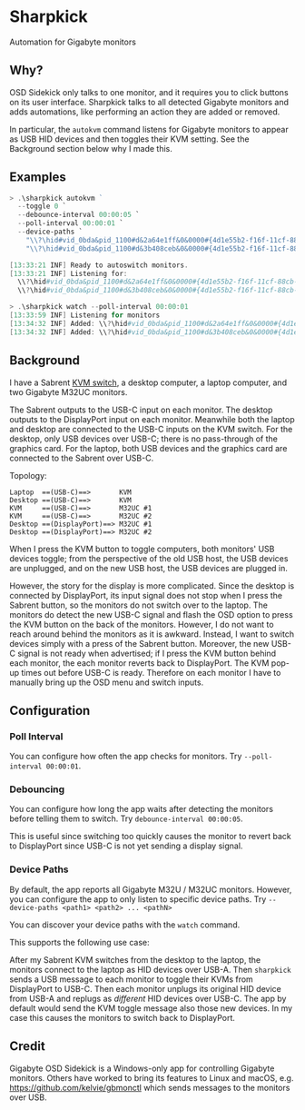 # Sharpkick

Automation for Gigabyte monitors

## Why?

OSD Sidekick only talks to one monitor, and it requires you to click buttons on its user interface. Sharpkick talks to all detected Gigabyte monitors and adds automations, like performing an action they are added or removed.

In particular, the `autokvm` command listens for Gigabyte monitors to appear as USB HID devices and then toggles their KVM setting. See the Background section below why I made this.

## Examples

```powershell
> .\sharpkick autokvm ` 
  --toggle 0 `
  --debounce-interval 00:00:05 `
  --poll-interval 00:00:01 `
  --device-paths `
    "\\?\hid#vid_0bda&pid_1100#d&2a64e1ff&0&0000#{4d1e55b2-f16f-11cf-88cb-001111000030}" `
    "\\?\hid#vid_0bda&pid_1100#d&3b408ceb&0&0000#{4d1e55b2-f16f-11cf-88cb-001111000030}"

[13:33:21 INF] Ready to autoswitch monitors.
[13:33:21 INF] Listening for:
  \\?\hid#vid_0bda&pid_1100#d&2a64e1ff&0&0000#{4d1e55b2-f16f-11cf-88cb-001111000030}
  \\?\hid#vid_0bda&pid_1100#d&3b408ceb&0&0000#{4d1e55b2-f16f-11cf-88cb-001111000030}
```

```powershell
> .\sharpkick watch --poll-interval 00:00:01
[13:33:59 INF] Listening for monitors
[13:34:32 INF] Added: \\?\hid#vid_0bda&pid_1100#d&2a64e1ff&0&0000#{4d1e55b2-f16f-11cf-88cb-001111000030}
[13:34:32 INF] Added: \\?\hid#vid_0bda&pid_1100#d&3b408ceb&0&0000#{4d1e55b2-f16f-11cf-88cb-001111000030}
```

## Background

I have a Sabrent [KVM switch](https://sabrent.com/products/sb-tb4k), a desktop computer, a laptop computer, and two Gigabyte M32UC monitors.

The Sabrent outputs to the USB-C input on each monitor. The desktop outputs to the DisplayPort input on each monitor. Meanwhile both the laptop and desktop are connected to the USB-C inputs on the KVM switch. For the desktop, only USB devices over USB-C; there is no pass-through of the graphics card. For the laptop, both USB devices and the graphics card are connected to the Sabrent over USB-C.

Topology:

```
Laptop  ==(USB-C)==>       KVM
Desktop ==(USB-C)==>       KVM
KVM     ==(USB-C)==>       M32UC #1
KVM     ==(USB-C)==>       M32UC #2
Desktop ==(DisplayPort)==> M32UC #1
Desktop ==(DisplayPort)==> M32UC #2
```

When I press the KVM button to toggle computers, both monitors' USB devices toggle; from the perspective of the old USB host, the USB devices are unplugged, and on the new USB host, the USB devices are plugged in. 

However, the story for the display is more complicated. Since the desktop is connected by DisplayPort, its input signal does not stop when I press the Sabrent button, so the monitors do not switch over to the laptop. The monitors do detect the new USB-C signal and flash the OSD option to press the KVM button on the back of the monitors. However, I do not want to reach around behind the monitors as it is awkward. Instead, I want to switch devices simply with a press of the Sabrent button. Moreover, the new USB-C signal is not ready when advertised; if I press the KVM button behind each monitor, the each monitor reverts back to DisplayPort. The KVM pop-up times out before USB-C is ready. Therefore on each monitor I have to manually bring up the OSD menu and switch inputs.

## Configuration

### Poll Interval

You can configure how often the app checks for monitors. Try `--poll-interval 00:00:01`.

### Debouncing

You can configure how long the app waits after detecting the monitors before telling them to switch. Try `debounce-interval 00:00:05`.

This is useful since switching too quickly causes the monitor to revert back to DisplayPort since USB-C is not yet sending a display signal.

### Device Paths

By default, the app reports all Gigabyte M32U / M32UC monitors. However, you can configure the app to only listen to specific device paths. Try `--device-paths <path1> <path2> ... <pathN>`

You can discover your device paths with the `watch` command.

This supports the following use case:

After my Sabrent KVM switches from the desktop to the laptop, the monitors connect to the laptop as HID devices over USB-A. Then `sharpkick` sends a USB message to each monitor to toggle their KVMs from DisplayPort to USB-C. Then each monitor unplugs its original HID device from USB-A and replugs as *different* HID devices over USB-C. The app by default would send the KVM toggle message also those new devices. In my case this causes the monitors to switch back to DisplayPort. 

## Credit

Gigabyte OSD Sidekick is a Windows-only app for controlling Gigabyte monitors. Others have worked to bring its features to Linux and macOS, e.g. https://github.com/kelvie/gbmonctl which sends messages to the monitors over USB.
